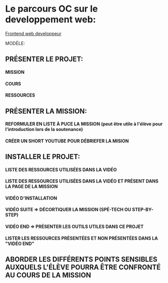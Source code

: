 # Le parcours OC sur le developpement web:

[Frontend web developpeur](https://openclassrooms.com/fr/paths/185-developpeur-web)



MODÈLE: 

## PRÉSENTER LE PROJET: 
#### MISSION
#### COURS
#### RESSOURCES
## PRÉSENTER LA MISSION: 
#### REFORMULER EN LISTE À PUCE LA MISSION (peut être utile à l'élève pour l'introduction lors de la soutenance)
#### CRÉER UN SHORT YOUTUBE POUR DÉBRIEFER LA MISION
## INSTALLER LE PROJET: 
#### LISTE DES RESSOURCES UTILISÉES DANS LA VIDÉO
#### LISTE DES RESSOURCES UTILISÉES DANS LA VIDÉO ET PRÉSENT DANS LA PAGE DE LA MISSION
#### VIDÉO D'INSTALLATION
#### VIDÉO SUITE => DÉCORTIQUER LA MISSION (SPÉ-TECH OU STEP-BY-STEP)
#### VIDÉO END => PRÉSENTER LES OUTILS UTILES DANS CE PROJET
#### LISTER LES RESSOURCES PRÉSENTÉES ET NON PRÉSENTÉES DANS LA "VIDÉO END"
## ABORDER LES DIFFÉRENTS POINTS SENSIBLES AUXQUELS L'ÉLÈVE POURRA ÊTRE CONFRONTÉ AU COURS DE LA MISSION
